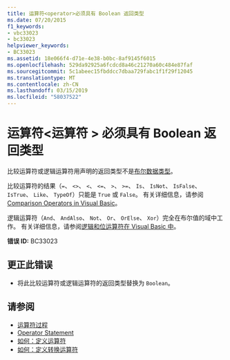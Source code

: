 ```yaml
---
title: 运算符<operator>必须具有 Boolean 返回类型
ms.date: 07/20/2015
f1_keywords:
- vbc33023
- bc33023
helpviewer_keywords:
- BC33023
ms.assetid: 18e066f4-d71e-4e38-b0bc-8af9145f6015
ms.openlocfilehash: 529da92925a6fcdcd8a46c21270a60c484e87faf
ms.sourcegitcommit: 5c1abeec15fbddcc7dbaa729fabc1f1f29f12045
ms.translationtype: MT
ms.contentlocale: zh-CN
ms.lasthandoff: 03/15/2019
ms.locfileid: "58037522"
---
```

# <a name="operator-operator-must-have-a-return-type-of-boolean"></a>运算符\<运算符 > 必须具有 Boolean 返回类型
比较运算符或逻辑运算符用声明的返回类型不是[布尔数据类型](../../visual-basic/language-reference/data-types/boolean-data-type.md)。  
  
 比较运算符的结果（`=`、 `<>`、 `<`、 `<=`、 `>`、 `>=`、 `Is`、 `IsNot`、 `IsFalse`、 `IsTrue`、 `Like`、 `TypeOf`）只能是 `True` 或 `False`。 有关详细信息，请参阅 [Comparison Operators in Visual Basic](../../visual-basic/programming-guide/language-features/operators-and-expressions/comparison-operators.md)。  
  
 逻辑运算符（`And`、 `AndAlso`、 `Not`、 `Or`、 `OrElse`、 `Xor`）完全在布尔值的域中工作。 有关详细信息，请参阅[逻辑和位运算符在 Visual Basic 中](../../visual-basic/programming-guide/language-features/operators-and-expressions/logical-and-bitwise-operators.md)。  
  
 **错误 ID:** BC33023  
  
## <a name="to-correct-this-error"></a>更正此错误  
  
-   将此比较运算符或逻辑运算符的返回类型替换为 `Boolean`。  
  
## <a name="see-also"></a>请参阅

- [运算符过程](../../visual-basic/programming-guide/language-features/procedures/operator-procedures.md)
- [Operator Statement](../../visual-basic/language-reference/statements/operator-statement.md)
- [如何：定义运算符](../../visual-basic/programming-guide/language-features/procedures/how-to-define-an-operator.md)
- [如何：定义转换运算符](../../visual-basic/programming-guide/language-features/procedures/how-to-define-a-conversion-operator.md)
